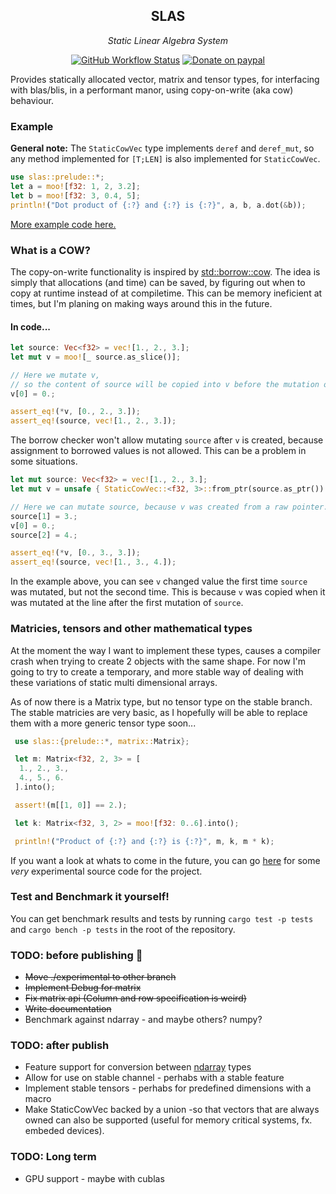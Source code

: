 <div align="center">

## SLAS

*Static Linear Algebra System*

[![GitHub Workflow Status](https://img.shields.io/github/workflow/status/unic0rn9k/slas/Tests?label=tests&style=flat-square)](https://github.com/unic0rn9k/slas/actions/workflows/rust.yml)
[![Donate on paypal](https://img.shields.io/badge/paypal-donate-1?style=flat-square&logo=paypal&color=blue)](https://www.paypal.com/paypalme/unic0rn9k/5usd)

</div>


Provides statically allocated vector, matrix and tensor types, for interfacing with blas/blis, in a performant manor, using copy-on-write (aka cow) behaviour.

### Example
**General note:** The `StaticCowVec` type implements `deref` and `deref_mut`, so any method implemented for `[T;LEN]` is also implemented for `StaticCowVec`.

```rust
use slas::prelude::*;
let a = moo![f32: 1, 2, 3.2];
let b = moo![f32: 3, 0.4, 5];
println!("Dot product of {:?} and {:?} is {:?}", a, b, a.dot(&b));
```
[More example code here.](https://github.com/unic0rn9k/slas/blob/master/tests/src/main.rs)

### What is a COW?
The copy-on-write functionality is inspired by [std::borrow::cow](https://doc.rust-lang.org/std/borrow/enum.Cow.html).
The idea is simply that allocations (and time) can be saved, by figuring out when to copy at runtime instead of at compiletime.
This can be memory ineficient at times, but I'm planing on making ways around this in the future.

#### In code...
```rust
let source: Vec<f32> = vec![1., 2., 3.];
let mut v = moo![_ source.as_slice()];

// Here we mutate v,
// so the content of source will be copied into v before the mutation occours.
v[0] = 0.;

assert_eq!(*v, [0., 2., 3.]);
assert_eq!(source, vec![1., 2., 3.]);
```

The borrow checker won't allow mutating `source` after `v` is created, because assignment to borrowed values is not allowed.
This can be a problem in some situations.

```rust
let mut source: Vec<f32> = vec![1., 2., 3.];
let mut v = unsafe { StaticCowVec::<f32, 3>::from_ptr(source.as_ptr()) };

// Here we can mutate source, because v was created from a raw pointer.
source[1] = 3.;
v[0] = 0.;
source[2] = 4.;

assert_eq!(*v, [0., 3., 3.]);
assert_eq!(source, vec![1., 3., 4.]);
```
In the example above, you can see `v` changed value the first time `source` was mutated, but not the second time.
This is because `v` was copied when it was mutated at the line after the first mutation of `source`.

### Matricies, tensors and other mathematical types
At the moment the way I want to implement these types, causes a compiler crash when trying to create 2 objects with the same shape.
For now I'm going to try to create a temporary, and more stable way of dealing with these variations of static multi dimensional arrays.

As of now there is a Matrix type, but no tensor type on the stable branch.
The stable matricies are very basic, as I hopefully will be able to replace them with a more generic tensor type soon...

```rust
 use slas::{prelude::*, matrix::Matrix};

 let m: Matrix<f32, 2, 3> = [
  1., 2., 3.,
  4., 5., 6.
 ].into();

 assert!(m[[1, 0]] == 2.);

 let k: Matrix<f32, 3, 2> = moo![f32: 0..6].into();

 println!("Product of {:?} and {:?} is {:?}", m, k, m * k);
```

If you want a look at whats to come in the future,
you can go [here](https://github.com/unic0rn9k/slas/tree/experimental/src/experimental)
for some *very* experimental source code for the project.

### Test and Benchmark it yourself!
You can get benchmark results and tests by running
`cargo test -p tests` and `cargo bench -p tests`
in the root of the repository.

### TODO: before publishing 🎉
- ~~Move ./experimental to other branch~~
- ~~Implement Debug for matrix~~
- ~~Fix matrix api (Column and row specification is weird)~~
- ~~Write documentation~~
- Benchmark against ndarray - and maybe others? numpy?

### TODO: after publish
- Feature support for conversion between [ndarray](lib.rs/ndarray) types
- Allow for use on stable channel - perhabs with a stable feature
- Implement stable tensors - perhabs for predefined dimensions with a macro
- Make StaticCowVec backed by a union -so that vectors that are always owned can also be supported (useful for memory critical systems, fx. embeded devices).

### TODO: Long term
- GPU support - maybe with cublas
